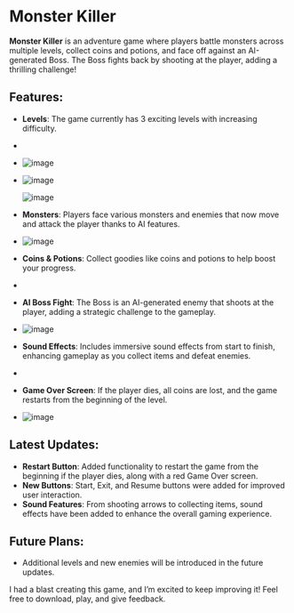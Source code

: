 # Monster Killer

**Monster Killer** is an adventure game where players battle monsters across multiple levels, collect coins and potions, and face off against an AI-generated Boss. The Boss fights back by shooting at the player, adding a thrilling challenge!

## Features:

- **Levels**: The game currently has 3 exciting levels with increasing difficulty.
- 
- ![image](https://github.com/user-attachments/assets/96f10a12-1732-41c4-b7f4-d41f02d25e18)
- 
  ![image](https://github.com/user-attachments/assets/fc34c146-da8c-4886-b321-cae644db2c8a)
  
  ![image](https://github.com/user-attachments/assets/895fdc83-e66a-4701-b482-de569ef12bbc)

- **Monsters**: Players face various monsters and enemies that now move and attack the player thanks to AI features.
- ![image](https://github.com/user-attachments/assets/935e09ab-fd9f-441d-af8e-5114f9144de2)

- **Coins & Potions**: Collect goodies like coins and potions to help boost your progress.
- 
- **AI Boss Fight**: The Boss is an AI-generated enemy that shoots at the player, adding a strategic challenge to the gameplay.
- ![image](https://github.com/user-attachments/assets/df788881-9ecd-4a71-8df4-461ffb26517a)

- **Sound Effects**: Includes immersive sound effects from start to finish, enhancing gameplay as you collect items and defeat enemies.
- 
- **Game Over Screen**: If the player dies, all coins are lost, and the game restarts from the beginning of the level.
- ![image](https://github.com/user-attachments/assets/b456be3e-3c19-4d2a-a511-fd1fb1035b19)

## Latest Updates:

- **Restart Button**: Added functionality to restart the game from the beginning if the player dies, along with a red Game Over screen.
- **New Buttons**: Start, Exit, and Resume buttons were added for improved user interaction.
- **Sound Features**: From shooting arrows to collecting items, sound effects have been added to enhance the overall gaming experience.

## Future Plans:

- Additional levels and new enemies will be introduced in the future updates.
  
I had a blast creating this game, and I’m excited to keep improving it! Feel free to download, play, and give feedback.

